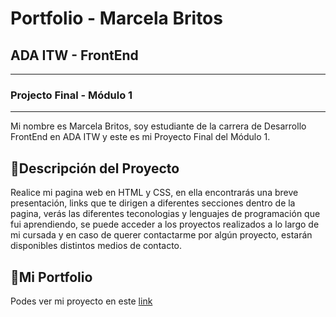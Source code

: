 # Portfolio - Marcela Britos
## ADA ITW - FrontEnd
***
### Projecto Final - Módulo 1
***
Mi nombre es Marcela Britos, soy estudiante de la carrera de Desarrollo FrontEnd en ADA ITW y este es mi Proyecto Final del Módulo 1.

## 📑Descripción del Proyecto 
Realice mi pagina web en HTML y CSS, en ella encontrarás una breve presentación, links que te dirigen a diferentes secciones dentro de la pagina, verás las diferentes teconologias y lenguajes de programación que fui aprendiendo, se puede acceder a los proyectos realizados a lo largo de mi cursada y en caso de querer contactarme por algún proyecto, estarán disponibles distintos medios de contacto. 

## 💼Mi Portfolio
Podes ver mi proyecto en este <a href="https://portfolio-marcelabritos.000webhostapp.com/" target="_blank">link</a>

  
